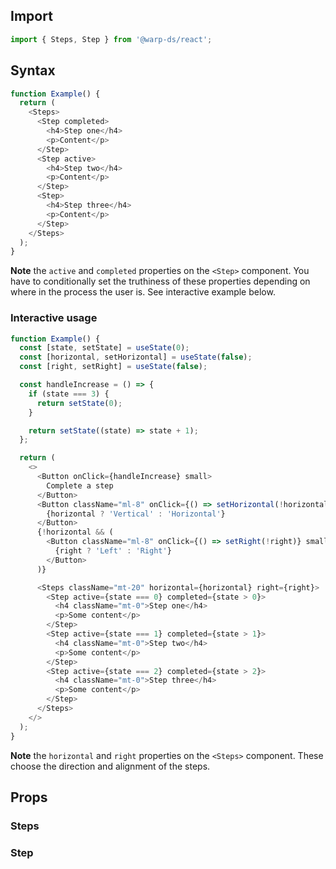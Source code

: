 ## Import

```js
import { Steps, Step } from '@warp-ds/react';
```

## Syntax

```js
function Example() {
  return (
    <Steps>
      <Step completed>
        <h4>Step one</h4>
        <p>Content</p>
      </Step>
      <Step active>
        <h4>Step two</h4>
        <p>Content</p>
      </Step>
      <Step>
        <h4>Step three</h4>
        <p>Content</p>
      </Step>
    </Steps>
  );
}
```

**Note** the `active` and `completed` properties on the `<Step>` component. You have to conditionally set the truthiness of these properties depending on where in the process the user is. See interactive example below.

### Interactive usage

```js
function Example() {
  const [state, setState] = useState(0);
  const [horizontal, setHorizontal] = useState(false);
  const [right, setRight] = useState(false);

  const handleIncrease = () => {
    if (state === 3) {
      return setState(0);
    }

    return setState((state) => state + 1);
  };

  return (
    <>
      <Button onClick={handleIncrease} small>
        Complete a step
      </Button>
      <Button className="ml-8" onClick={() => setHorizontal(!horizontal)} small>
        {horizontal ? 'Vertical' : 'Horizontal'}
      </Button>
      {!horizontal && (
        <Button className="ml-8" onClick={() => setRight(!right)} small>
          {right ? 'Left' : 'Right'}
        </Button>
      )}

      <Steps className="mt-20" horizontal={horizontal} right={right}>
        <Step active={state === 0} completed={state > 0}>
          <h4 className="mt-0">Step one</h4>
          <p>Some content</p>
        </Step>
        <Step active={state === 1} completed={state > 1}>
          <h4 className="mt-0">Step two</h4>
          <p>Some content</p>
        </Step>
        <Step active={state === 2} completed={state > 2}>
          <h4 className="mt-0">Step three</h4>
          <p>Some content</p>
        </Step>
      </Steps>
    </>
  );
}
```

**Note** the `horizontal` and `right` properties on the `<Steps>` component. These choose the direction and alignment of the steps.

## Props

### Steps

<api-table type="react" component="Steps" />

### Step

<api-table type="react" component="Step" />
